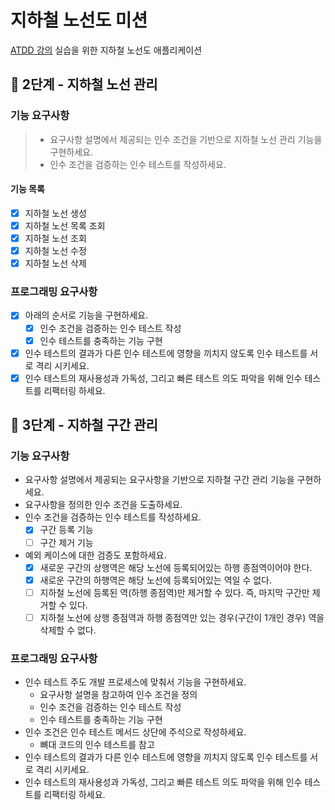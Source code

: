 # 지하철 노선도 미션
[ATDD 강의](https://edu.nextstep.camp/c/R89PYi5H) 실습을 위한 지하철 노선도 애플리케이션

## 🚀 2단계 - 지하철 노선 관리
### 기능 요구사항
> - 요구사항 설명에서 제공되는 인수 조건을 기반으로 지하철 노선 관리 기능을 구현하세요.
> - 인수 조건을 검증하는 인수 테스트를 작성하세요.

#### 기능 목록
- [x] 지하철 노선 생성
- [x] 지하철 노선 목록 조회
- [x] 지하철 노선 조회
- [x] 지하철 노선 수정
- [x] 지하철 노선 삭제

### 프로그래밍 요구사항
- [x] 아래의 순서로 기능을 구현하세요.
  - [x] 인수 조건을 검증하는 인수 테스트 작성
  - [x] 인수 테스트를 충족하는 기능 구현
- [x] 인수 테스트의 결과가 다른 인수 테스트에 영향을 끼치지 않도록 인수 테스트를 서로 격리 시키세요.
- [x] 인수 테스트의 재사용성과 가독성, 그리고 빠른 테스트 의도 파악을 위해 인수 테스트를 리팩터링 하세요.

## 🚀 3단계 - 지하철 구간 관리
### 기능 요구사항
- 요구사항 설명에서 제공되는 요구사항을 기반으로 지하철 구간 관리 기능을 구현하세요.
- 요구사항을 정의한 인수 조건을 도출하세요.
- 인수 조건을 검증하는 인수 테스트를 작성하세요.
  - [x] 구간 등록 기능
  - [ ] 구간 제거 기능
- 예외 케이스에 대한 검증도 포함하세요.
  - [x] 새로운 구간의 상행역은 해당 노선에 등록되어있는 하행 종점역이어야 한다.
  - [x] 새로운 구간의 하행역은 해당 노선에 등록되어있는 역일 수 없다.
  - [ ] 지하철 노선에 등록된 역(하행 종점역)만 제거할 수 있다. 즉, 마지막 구간만 제거할 수 있다.
  - [ ] 지하철 노선에 상행 종점역과 하행 종점역만 있는 경우(구간이 1개인 경우) 역을 삭제할 수 없다.
### 프로그래밍 요구사항
- 인수 테스트 주도 개발 프로세스에 맞춰서 기능을 구현하세요.
  - 요구사항 설명을 참고하여 인수 조건을 정의
  - 인수 조건을 검증하는 인수 테스트 작성
  - 인수 테스트를 충족하는 기능 구현
- 인수 조건은 인수 테스트 메서드 상단에 주석으로 작성하세요.
  - 뼈대 코드의 인수 테스트를 참고
- 인수 테스트의 결과가 다른 인수 테스트에 영향을 끼치지 않도록 인수 테스트를 서로 격리 시키세요.
- 인수 테스트의 재사용성과 가독성, 그리고 빠른 테스트 의도 파악을 위해 인수 테스트를 리팩터링 하세요.